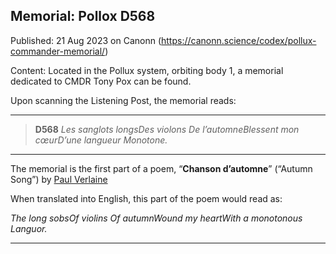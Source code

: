## Memorial: Pollox D568

Published: 21 Aug 2023 on Canonn (https://canonn.science/codex/pollux-commander-memorial/)

Content: Located in the Pollux system, orbiting body 1, a memorial dedicated to CMDR Tony Pox can be found.

Upon scanning the Listening Post, the memorial reads:

* * *

> 
> **D568**
> *Les sanglots longsDes violons     De l’automneBlessent mon cœurD’une langueur    Monotone.*

* * *

The memorial is the first part of a poem, “**Chanson d’automne**” (“Autumn Song”) by [Paul Verlaine](https://en.wikipedia.org/wiki/Paul_Verlaine)

When translated into English, this part of the poem would read as:

*The long sobsOf violins    Of autumnWound my heartWith a monotonous    Languor.*

* * *